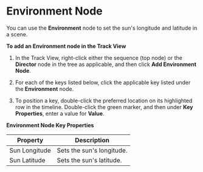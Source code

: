# Environment Node<a name="cinematics-track-view-nodes-environment"></a>

You can use the **Environment** node to set the sun's longitude and latitude in a scene\.

**To add an Environment node in the Track View**

1. In the Track View, right\-click either the sequence \(top node\) or the **Director** node in the tree as applicable, and then click **Add Environment Node**\.

1. For each of the keys listed below, click the applicable key listed under the **Environment** node\.

1. To position a key, double\-click the preferred location on its highlighted row in the timeline\. Double\-click the green marker, and then under **Key Properties**, enter a value for **Value**\.


**Environment Node Key Properties**  

| Property | Description | 
| --- | --- | 
| Sun Longitude | Sets the sun's longitude\. | 
| Sun Latitude | Sets the sun's latitude\. | 